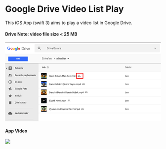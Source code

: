Google Drive Video List Play
======
This iOS App (swift 3) aims to play a video list in Google Drive.


#### Drive Note: video file size < 25 MB
![](https://github.com/hakanozer/GoogleDriveVideoPlay/blob/master/Screen/drive_screen.png)


#### App Video
![](https://github.com/hakanozer/GoogleDriveVideoPlay/blob/master/Screen/google_drive_video_play.gif)

